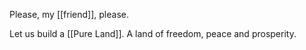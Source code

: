 Please, my [[friend]], please.

Let us build a [[Pure Land]]. A land of freedom, peace and prosperity.
